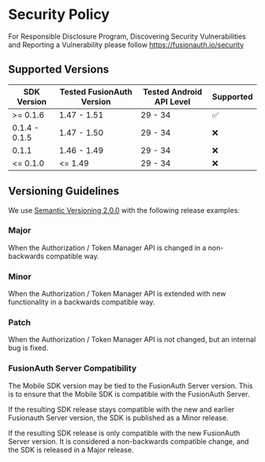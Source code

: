 # Security Policy

For Responsible Disclosure Program, Discovering Security Vulnerabilities
 and Reporting a Vulnerability please follow https://fusionauth.io/security

## Supported Versions

| SDK Version   | Tested FusionAuth Version | Tested Android API Level | Supported          |
|---------------|---------------------------|--------------------------|--------------------|
| \>= 0.1.6     | 1.47 - 1.51               | 29 - 34                  | :white_check_mark: |
| 0.1.4 - 0.1.5 | 1.47 - 1.50               | 29 - 34                  | :x:                |
| 0.1.1         | 1.46 - 1.49               | 29 - 34                  | :x:                |
| \<= 0.1.0     | \<= 1.49                  | 29 - 34                  | :x:                |

## Versioning Guidelines

We use [Semantic Versioning 2.0.0](https://semver.org/) with the following release examples:

### Major

When the Authorization / Token Manager API is changed in a non-backwards compatible way.

### Minor

When the Authorization / Token Manager API is extended with new functionality in a backwards compatible way.

### Patch

When the Authorization / Token Manager API is not changed, but an internal bug is fixed.

### FusionAuth Server Compatibility

The Mobile SDK version may be tied to the FusionAuth Server version. This is to ensure that the Mobile SDK is compatible with the FusionAuth Server. 

If the resulting SDK release stays compatible with the new and earlier Fusionauth Server version, the SDK is published as a Minor release. 

If the resulting SDK release is only compatible with the new FusionAuth Server version. It is considered a non-backwards compatible change, and the SDK is released in a Major release.
